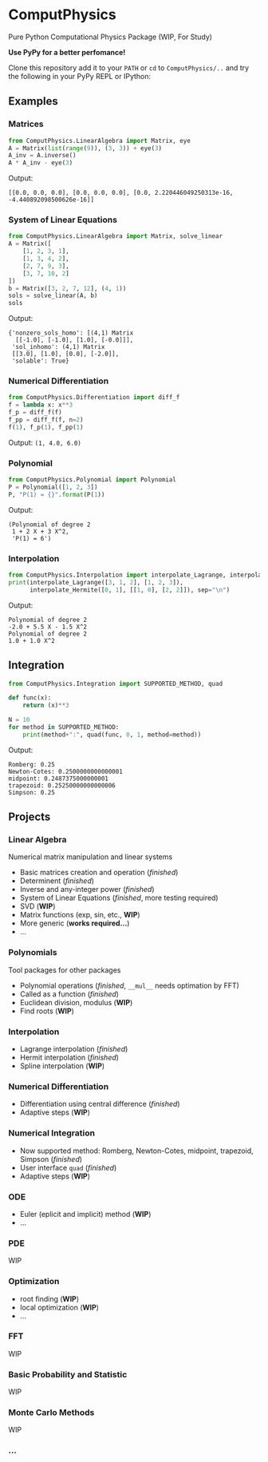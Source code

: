 # ComputPhysics
Pure Python Computational Physics Package (WIP, For Study)

**Use PyPy for a better perfomance!** 

Clone this repository add it to your `PATH` or `cd` to `ComputPhysics/..` and try the following in your PyPy REPL or IPython:

## Examples
### Matrices

```python
from ComputPhysics.LinearAlgebra import Matrix, eye
A = Matrix(list(range(9)), (3, 3)) + eye(3)
A_inv = A.inverse()
A * A_inv - eye(3)
```
Output: 
```(3,3) Matrix
[[0.0, 0.0, 0.0], [0.0, 0.0, 0.0], [0.0, 2.220446049250313e-16, -4.440892098500626e-16]]
```

### System of Linear Equations
```python
from ComputPhysics.LinearAlgebra import Matrix, solve_linear
A = Matrix([
    [1, 2, 3, 1],
    [1, 3, 4, 2],
    [2, 7, 9, 3],
    [3, 7, 10, 2]
])
b = Matrix([3, 2, 7, 12], (4, 1))
sols = solve_linear(A, b)
sols
```
Output: 
```
{'nonzero_sols_homo': [(4,1) Matrix
  [[-1.0], [-1.0], [1.0], [-0.0]]],
 'sol_inhomo': (4,1) Matrix
 [[3.0], [1.0], [0.0], [-2.0]],
 'solable': True}
```


### Numerical Differentiation

```python
from ComputPhysics.Differentiation import diff_f
f = lambda x: x**3
f_p = diff_f(f)
f_pp = diff_f(f, n=2)
f(1), f_p(1), f_pp(1)
```
Output: `(1, 4.0, 6.0)`

### Polynomial
```python
from ComputPhysics.Polynomial import Polynomial
P = Polynomial([1, 2, 3])
P, "P(1) = {}".format(P(1))
```
Output:
```
(Polynomial of degree 2 
 1 + 2 X + 3 X^2,
 'P(1) = 6')
```

### Interpolation
```python
from ComputPhysics.Interpolation import interpolate_Lagrange, interpolate_Hermite
print(interpolate_Lagrange([3, 1, 2], [1, 2, 3]),
      interpolate_Hermite([0, 1], [[1, 0], [2, 2]]), sep="\n")
```
Output:
```
Polynomial of degree 2 
-2.0 + 5.5 X - 1.5 X^2
Polynomial of degree 2 
1.0 + 1.0 X^2
```

## Integration
```python
from ComputPhysics.Integration import SUPPORTED_METHOD, quad

def func(x):
    return (x)**3

N = 10
for method in SUPPORTED_METHOD:
    print(method+":", quad(func, 0, 1, method=method))
```
Output:
```
Romberg: 0.25
Newton-Cotes: 0.2500000000000001
midpoint: 0.2487375000000001
trapezoid: 0.25250000000000006
Simpson: 0.25
```

## Projects
### Linear Algebra
Numerical matrix manipulation and linear systems
* Basic matrices creation and operation (*finished*)
* Determinent (*finished*) 
* Inverse and any-integer power (*finished*)
* System of Linear Equations (*finished*, more testing required)
* SVD (**WIP**)
* Matrix functions (exp, sin, etc., **WIP**)
* More generic (**works required...**)
* ...

### Polynomials
Tool packages for other packages
* Polynomial operations (*finished*, `__mul__` needs optimation by FFT)
* Called as a function (*finished*)
* Euclidean division, modulus (**WIP**)
* Find roots (**WIP**)

### Interpolation
* Lagrange interpolation (*finished*)
* Hermit interpolation (*finished*)
* Spline interpolation (**WIP**)

### Numerical Differentiation
* Differentiation using central difference (*finished*)
* Adaptive steps (**WIP**)

### Numerical Integration
* Now supported method: Romberg, Newton-Cotes, midpoint, trapezoid, Simpson (*finished*)
* User interface `quad` (*finished*)
* Adaptive steps (**WIP**)

### ODE
* Euler (eplicit and implicit) method (**WIP**)
* ...

### PDE
WIP

### Optimization
* root finding (**WIP**)
* local optimization (**WIP**)
* ...
### FFT
WIP
### Basic Probability and Statistic
WIP
### Monte Carlo Methods
WIP
### ...
